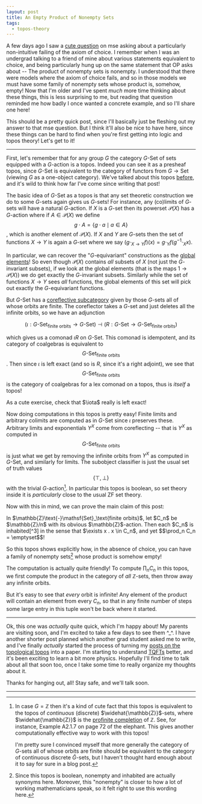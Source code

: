 ```yaml
---
layout: post
title: An Empty Product of Nonempty Sets
tags:
  - topos-theory
---
```


A few days ago I saw a [cute question][1] on mse asking about a particularly 
non-intuitive failing of the axiom of choice. I remember when I was an 
undergrad talking to a friend of mine about various statements equivalent 
to choice, and being particularly hung up on the same statement that OP 
asks about -- The product of nonempty sets is nonempty. I understood that 
there were models where the axiom of choice fails, and so in those models 
we must have some family of nonempty sets whose product is, somehow, empty!
Now that I'm older and I've spent *much* more time thinking about these things, 
this is less surprising to me, but reading that question reminded me how badly
I once wanted a concrete example, and so I'll share one here!

This should be a pretty quick post, since I'll basically just be fleshing 
out my answer to that mse question. But I think it'll also be nice to have 
here, since these things can be hard to find when you're first getting into 
logic and topos theory! Let's get to it!

---

First, let's remember that for any group $G$ the category $G\text{-}\mathsf{Set}$
of sets equipped with a $G$-action is a topos. Indeed you can see it as a 
presheaf topos, since $G\text{-}\mathsf{Set}$ is equivalent to the category 
of functors from $G \to \mathsf{Set}$ (viewing $G$ as a one-object category).
We've talked about this topos [before][2], and it's wild to think how 
far I've come since writing that post!

The basic idea of $G\text{-}\mathsf{Set}$ as a topos is that any set theoretic 
construction we do to some $G$-sets again gives us $G$-sets! For instance, 
any (co)limits of $G$-sets will have a natural $G$-action. If $X$ is a $G$-set
then its powerset $\mathcal{P}(X)$ has a $G$-action where if 
$A \in \mathcal{P}(X)$ we define $$g \cdot A = \{g \cdot a \mid a \in A \}$$,
which is another element of $\mathcal{P}(X)$. If $X$ and $Y$ are $G$-sets 
then the set of functions $X \to Y$ is again a $G$-set where we say 
$(g \cdot_{X \to Y} f)(x) = g \cdot_Y f(g^{-1} \cdot_X x)$.

In particular, we can recover the "$G$-equivariant" constructions as the 
[global elements][3]! So even though $\mathcal{P}(X)$ contains *all* subsets 
of $X$ (not just the $G$-invariant subsets), if we look at the global elements
(that is the maps $1 \to \mathcal{P}(X)$) we do get exactly the 
$G$-invariant subsets. Similarly while the set of functions $X \to Y$ sees 
*all* functions, the global elements of this set will pick out exactly the 
$G$-equivariant functions. 

But $G\text{-}\mathsf{Set}$ has a [coreflective subcategory][4] given by those
$G$-sets all of whose orbits are finite. The coreflector takes a $G$-set 
and just deletes all the infinite orbits, so we have an adjunction

$$
(\iota : G\text{-}\mathsf{Set}_\text{finite orbits} \to G\text{-}\mathsf{Set})
\dashv
(R : G\text{-}\mathsf{Set} \to G\text{-}\mathsf{Set}_\text{finite orbits})
$$

which gives us a comonad $\iota R$ on $G\text{-}\mathsf{Set}$. This 
comonad is idempotent, and its category of coalgebras is equivalent to 
$$G\text{-}\mathsf{Set}_\text{finite orbits}$$. Then since $\iota$ is left 
exact (and so is $R$, since it's a right adjoint), we see that 
$$G\text{-}\mathsf{Set}_\text{finite orbits}$$ is the category of coalgebras 
for a lex comonad on a topos, thus is *itself* a topos!

<div class=boxed markdown=1>
As a cute exercise, check that $\iota$ really is left exact!
</div>

Now doing computations in this topos is pretty easy! Finite limits and 
arbitrary colimits are computed as in $G\text{-}\mathsf{Set}$ since 
$\iota$ preserves these. Arbitrary limits and exponentials $Y^X$ come from 
coreflecting -- that is $Y^X$ as computed in 
$$G\text{-}\mathsf{Set}_\text{finite orbits}$$ is just what we get by 
removing the infinite orbits from $Y^X$ as computed in $G\text{-}\mathsf{Set}$,
and similarly for limits. The subobject classifier is just the usual set 
of truth values $$\{ \top, \bot \}$$ with the trivial $G$-action[^1]. 
In particular this topos is boolean, so set theory inside it is *particularly*
close to the usual ZF set theory.

Now with this in mind, we can prove the main claim of this post:

<div class=boxed markdown=1>
In $\mathbb{Z}\text{-}\mathsf{Set}_\text{finite orbits}$, let $C_n$ be $\mathbb{Z}/n$ 
with its obvious $\mathbb{Z}$-action. Then each $C_n$ is inhabited[^3] in 
the sense that $\exists x . x \in C_n$, and yet $$\prod_n C_n = \emptyset$$!

So this topos shows explicitly how, in the absence of choice, you can have 
a family of nonempty sets[^2] whose product is somehow empty!
</div>

The computation is actually quite friendly! To compute $\prod_n C_n$ in 
this topos, we first compute the product in the category of *all* 
$\mathbb{Z}$-sets, then throw away any infinite orbits.

But it's easy to see that *every* orbit is infinite! Any element of the 
product will contain an element from every $C_n$, so that in any finite 
number of steps some large entry in this tuple won't be back where it started.

---

Ok, this one was *actually* quite quick, which I'm happy about! 
My parents are visiting soon, and I'm excited to take a few days 
to see them ^_^. I have another shorter post planned which another 
grad student asked me to write, and I've finally *actually* 
started the process of turning my [posts on the topological topos][9]
into a paper. I'm starting to understand [TQFTs][10] better, and it's 
been exciting to learn a bit more physics. Hopefully I'll find time 
to talk about all that soon too, once I take some time to really organize 
my thoughts about it.

Thanks for hanging out, all! Stay safe, and we'll talk soon.



---

[1]: https://math.stackexchange.com/q/5072206/655547
[2]: /2022/12/13/internal-logic-examples
[3]: https://ncatlab.org/nlab/show/global+element
[4]: https://ncatlab.org/nlab/show/coreflective+subcategory
[5]: https://ncatlab.org/nlab/show/profinite+completion+of+a+group
[6]: https://ncatlab.org/nlab/show/Grothendieck%27s+Galois+theory
[7]: https://en.wikipedia.org/wiki/Residually_finite_group
[8]: https://ncatlab.org/nlab/show/bracket+type
[9]: /2024/07/03/life-in-johnstones-topological-topos
[10]: https://en.wikipedia.org/wiki/Topological_quantum_field_theory

[^1]:
    In case $G = \mathbb{Z}$ then it's a kind of cute fact that this topos 
    is equivalent to the 
    topos of *continuous* (discrete) $\widehat{\mathbb{Z}}$-sets, where 
    $\widehat{\mathbb{Z}}$ is the [profinite completion][5] of $\mathbb{Z}$.
    See, for instance, Example A2.1.7 on page 72 of the elephant. This gives 
    another computationally effective way to work with this topos!

    I'm pretty sure I convinced myself that more generally the category 
    of $G$-sets all of whose orbits are finite should be equivalent to 
    the category of continuous discrete $\widehat{G}$-sets, but I haven't 
    thought hard enough about it to say for sure in a blog post.

[^2]:
    Since this topos is boolean, nonempty and inhabited are actually 
    synonyms here. Moreover, this "nonempty" is closer to how a lot of 
    working mathematicians speak, so it felt right to use this wording here.

[^3]:
    Of course, there's no global points for $n \neq 1$, since maps 
    $1 \to C_n$ correspond to fixed points. But existential quantification 
    is *local*, so that the topos models $\exists x \in C_n . \top$ if there's 
    some surjection $V \twoheadrightarrow 1$ and a map $V \to C_n$. ~~We 
    can take $V = \mathbb{Z}$ with its left multiplication action on itself, 
    and there *is* a map from $\mathbb{Z} \to C_n$.~~ **Edit, June 5**: 
    Thanks to Kevin Carlson for pointing out that $\mathbb{Z}$ with its 
    left multiplication action isn't in this topos, since its orbit is infinite! 
    We instead need, for each $n$, to look at the surjection from 
    $C_n \twoheadrightarrow 1$ and then you can use the identity map from 
    $C_n \to C_n$ to witness inhabited-ness.
    

    If you're more used to type theory, we don't have $\Sigma_{x : C_n} \top$,
    since that would imply a global element. But despite this, we *do* 
    have the [propositional truncation][8] 
    $\lVert \Sigma_{x : C_n} \top \rVert$, so that an element of $C_n$ 
    *merely* exists. 
